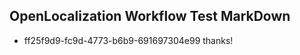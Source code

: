 ## OpenLocalization Workflow Test MarkDown
* ff25f9d9-fc9d-4773-b6b9-691697304e99 thanks!

<!--HONumber=Aug16_HO5-->


